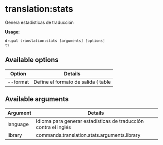 # translation:stats
Genera estadísticas de traducción

**Usage:**
```
drupal translation:stats [arguments] [options]
ts
```

## Available options
Option | Details
-------|-------------
--format | Define el formato de salida ( table|markdown )

## Available arguments
Argument | Details
---------|-------------
language | Idioma para generar estadísticas de traducción contra el inglés
library | commands.translation.stats.arguments.library
